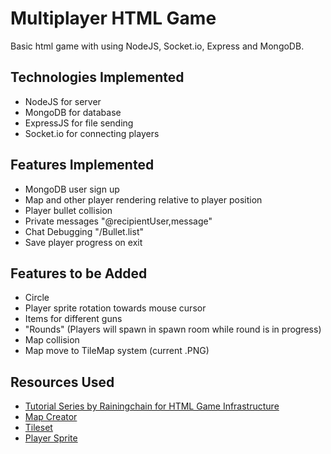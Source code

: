 # Multiplayer HTML Game
Basic html game with using NodeJS, Socket.io, Express and MongoDB.

## Technologies Implemented
- NodeJS for server
- MongoDB for database
- ExpressJS for file sending
- Socket.io for connecting players

## Features Implemented
- MongoDB user sign up
- Map and other player rendering relative to player position
- Player bullet collision
- Private messages "@recipientUser,message"
- Chat Debugging "/Bullet.list"
- Save player progress on exit

## Features to be Added
- Circle
- Player sprite rotation towards mouse cursor
- Items for different guns
- "Rounds" (Players will spawn in spawn room while round is in progress)
- Map collision
- Map move to TileMap system (current .PNG)

## Resources Used
- [Tutorial Series by Rainingchain for HTML Game Infrastructure](https://youtu.be/PfSwUOBL1YQ)
- [Map Creator](https://www.mapeditor.org/)
- [Tileset](https://opengameart.org/content/rpg-pack-base-set)
- [Player Sprite](https://opengameart.org/content/animated-top-down-survivor-player)

